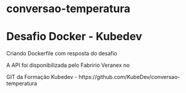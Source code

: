 # conversao-temperatura


<h1> Desafio Docker - Kubedev </h1>

<p> Criando Dockerfile com resposta do desafio </p>

<p> A API foi disponibilizada pelo Fabririo Veranex no </p>

<p>GIT da Formação Kubedev - https://github.com/KubeDev/conversao-temperatura </p>

